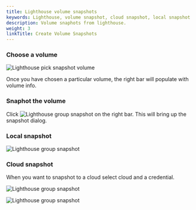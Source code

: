 ```yaml
---
title: Lighthouse volume snapshots
keywords: Lighthouse, volume snapshot, cloud snapshot, local snapshot
description: Volume snaphots from lighthouse.
weight: 3
linkTitle: Create Volume Snapshots
---
```


### Choose a volume

![Lighthouse pick snapshot volume](/img/lighthouse-new-volume-info.png)

Once you have chosen a particular volume, the right bar will populate with volume info.

### Snaphot the volume

Click ![Lighthouse group snapshot](/img/lh-new-archive-icon.png) on the right bar. This will bring up the snapshot dialog.

### Local snapshot

![Lighthouse group snapshot](/img/lighthouse-new-volume-local-snap.png)

### Cloud snapshot

When you want to snapshot to a cloud select cloud and a credential.

![Lighthouse group snapshot](/img/lighthouse-new-cloud-credential.png)

![Lighthouse group snapshot](/img/lighthouse-new-cloud-snap.png)
